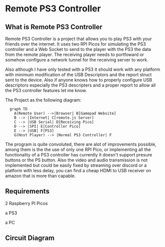 # Remote PS3 Controller

## What is Remote PS3 Controller
Remote PS3 Controller is a project that allows you to play PS3 with your friends over the internet. It uses two RPI Picos for simulating the PS3 controller and a Web Socket to send to the player with the PS3 the data from the remote player. The receiving player needs to portfoward or somehow configure a network tunnel for the receiving server to work. 

Also although I have only tested with a PS3 it should work with any platform with minimum modification of the USB Descriptors and the report struct sent to the device. Also if anyone knows how to properly configure USB descriptors especially the PS3 descripters and a proper report to allow all the PS3 controller features let me know.

The Project as the following diagram:

```mermaid
  graph TD
    A(Remote User) -->|Browser| B[Gamepad Website]
    B --> |Internet| C[remote.js Server]
    C --> |USB Serial| D[Receiving Pico]
    D --> |SPI| E[Controller Pico]
    E --> |USB| F[PS3]
    G(Host Player) --> |Normal PS3 Controller| F
```
The program is quite convoluted, there are alot of improvements possible, among them is the the use of only one RPI Pico, or implementing all the functionality of a PS3 controller has currently it doesn't support presure buttons or the PS button. Also the video and audio transmission is not implemented but could be easily fixed by streaming over discord or a platform with less delay, you can find a cheap HDMI to USB receiver on amazon that is more than capable.

## Requirements
  2 Raspberry PI Picos
  
  a PS3
  
  a PC

## Circuit Diagram
